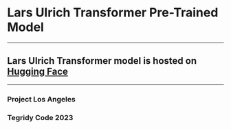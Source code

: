 # Lars Ulrich Transformer Pre-Trained Model

***

## Lars Ulrich Transformer model is hosted on [Hugging Face](https://huggingface.co/asigalov61/Lars-Ulrich-Transformer)

***

### Project Los Angeles
### Tegridy Code 2023
